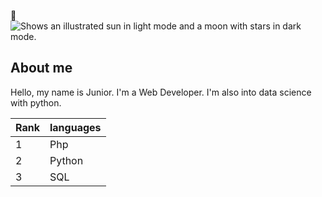 

 👋
<picture>
  <source media="(prefers-color-scheme: dark)" srcset="https://user-images.githubusercontent.com/25423296/163456776-7f95b81a-f1ed-45f7-b7ab-8fa810d529fa.png">
  <source media="(prefers-color-scheme: light)" srcset="https://user-images.githubusercontent.com/25423296/163456779-a8556205-d0a5-45e2-ac17-42d089e3c3f8.png">
  <img alt="Shows an illustrated sun in light mode and a moon with stars in dark mode." src="https://user-images.githubusercontent.com/25423296/163456779-a8556205-d0a5-45e2-ac17-42d089e3c3f8.png">
</picture>
## About me

Hello, my name is Junior. I'm a Web Developer. I'm also into data science with python.

| Rank| languages  | 
|-----|------------| 
| 1   |  Php       |
| 2   |  Python    |
| 3   |  SQL       |


<!--
**Mpolo-hub/Mpolo-hub** is a ✨ _special_ ✨ repository because its `README.md` (this file) appears on your GitHub profile.

Here are some ideas to get you started: Editing Mpolo-hub/README.md at main · Mpolo-hub/Mpolo-hub

- 🔭 I’m currently working on Cru / Bongo word
- 🌱 I’m currently learning Data science with Python
- 👯 I’m looking to collaborate on web projects, artificial intelligence, USSD development
- 🤔 I’m looking for help with Python, AI, USSD
- 💬 Ask me about computer science, Christian faith
- 📫 How to reach me: mpolo.junior@zagcpc.org
- 😄 Pronouns: Junior Mpolo
- ⚡ Fun fact: I love comedy
-->

